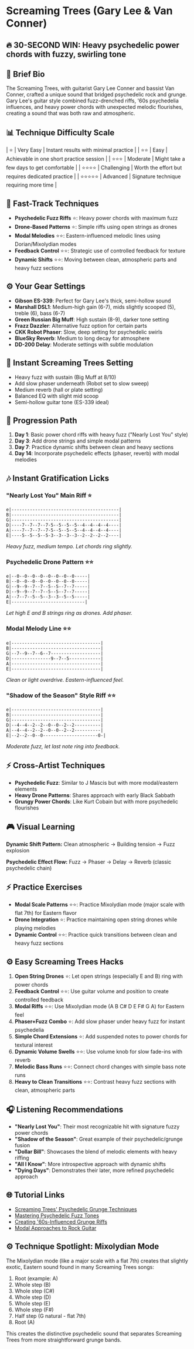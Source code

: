 # Screaming Trees (Gary Lee & Van Conner)

## 🔥 30-SECOND WIN: Heavy psychedelic power chords with fuzzy, swirling tone

## 🎸 Brief Bio
The Screaming Trees, with guitarist Gary Lee Conner and bassist Van Conner, crafted a unique sound that bridged psychedelic rock and grunge. Gary Lee's guitar style combined fuzz-drenched riffs, '60s psychedelia influences, and heavy power chords with unexpected melodic flourishes, creating a sound that was both raw and atmospheric.

## 📊 Technique Difficulty Scale
| ⭐ | Very Easy | Instant results with minimal practice |
| ⭐⭐ | Easy | Achievable in one short practice session |
| ⭐⭐⭐ | Moderate | Might take a few days to get comfortable |
| ⭐⭐⭐⭐ | Challenging | Worth the effort but requires dedicated practice |
| ⭐⭐⭐⭐⭐ | Advanced | Signature technique requiring more time |

## 🚀 Fast-Track Techniques
- **Psychedelic Fuzz Riffs** ⭐: Heavy power chords with maximum fuzz
- **Drone-Based Patterns** ⭐: Simple riffs using open strings as drones
- **Modal Melodies** ⭐⭐: Eastern-influenced melodic lines using Dorian/Mixolydian modes
- **Feedback Control** ⭐⭐: Strategic use of controlled feedback for texture
- **Dynamic Shifts** ⭐⭐: Moving between clean, atmospheric parts and heavy fuzz sections

## ⚙️ Your Gear Settings
- **Gibson ES-339**: Perfect for Gary Lee's thick, semi-hollow sound
- **Marshall DSL1**: Medium-high gain (6-7), mids slightly scooped (5), treble (6), bass (6-7)
- **Green Russian Big Muff**: High sustain (8-9), darker tone setting
- **Frazz Dazzler**: Alternative fuzz option for certain parts
- **CKK Robot Phaser**: Slow, deep setting for psychedelic swirls
- **BlueSky Reverb**: Medium to long decay for atmosphere
- **DD-200 Delay**: Moderate settings with subtle modulation

## 📱 Instant Screaming Trees Setting
- Heavy fuzz with sustain (Big Muff at 8/10)
- Add slow phaser underneath (Robot set to slow sweep)
- Medium reverb (hall or plate setting)
- Balanced EQ with slight mid scoop
- Semi-hollow guitar tone (ES-339 ideal)

## 🔄 Progression Path
1. **Day 1**: Basic power chord riffs with heavy fuzz ("Nearly Lost You" style)
2. **Day 3**: Add drone strings and simple modal patterns
3. **Day 7**: Practice dynamic shifts between clean and heavy sections
4. **Day 14**: Incorporate psychedelic effects (phaser, reverb) with modal melodies

## 🎶 Instant Gratification Licks

### "Nearly Lost You" Main Riff ⭐
```tab
e|-----------------------------------------|
B|-----------------------------------------|
G|-----------------------------------------|
D|----7--7--7--7-5--5--5--5--4--4--4--4----|
A|----7--7--7--7-5--5--5--5--4--4--4--4----|
E|----5--5--5--5-3--3--3--3--2--2--2--2----|
```
*Heavy fuzz, medium tempo. Let chords ring slightly.*

### Psychedelic Drone Pattern ⭐⭐
```tab
e|--0--0--0--0--0--0--0--0-----|
B|--0--0--0--0--0--0--0--0-----|
G|--9--9--7--7--5--5--7--7-----|
D|--9--9--7--7--5--5--7--7-----|
A|--7--7--5--5--3--3--5--5-----|
E|----------------------------|
```
*Let high E and B strings ring as drones. Add phaser.*

### Modal Melody Line ⭐⭐
```tab
e|----------------------------------|
B|----------------------------------|
G|--7--9--7--6--7-------------------|
D|---------------9--7--5------------|
A|----------------------------------|
E|----------------------------------|
```
*Clean or light overdrive. Eastern-influenced feel.*

### "Shadow of the Season" Style Riff ⭐⭐
```tab
e|----------------------------------|
B|----------------------------------|
G|----------------------------------|
D|--4--4--2--2--0--0--2--2----------|
A|--4--4--2--2--0--0--2--2----------|
E|--2--2--0--0---------------------0-|
```
*Moderate fuzz, let last note ring into feedback.*

## ⚡ Cross-Artist Techniques
- **Psychedelic Fuzz**: Similar to J Mascis but with more modal/eastern elements
- **Heavy Drone Patterns**: Shares approach with early Black Sabbath
- **Grungy Power Chords**: Like Kurt Cobain but with more psychedelic flourishes

## 🎮 Visual Learning
**Dynamic Shift Pattern:**
Clean atmospheric → Building tension → Fuzz explosion

**Psychedelic Effect Flow:**
Fuzz → Phaser → Delay → Reverb (classic psychedelic chain)

## ⚡ Practice Exercises
- **Modal Scale Patterns** ⭐⭐: Practice Mixolydian mode (major scale with flat 7th) for Eastern flavor
- **Drone Integration** ⭐: Practice maintaining open string drones while playing melodies
- **Dynamic Control** ⭐⭐: Practice quick transitions between clean and heavy fuzz sections

## ⚙️ Easy Screaming Trees Hacks
1. **Open String Drones** ⭐: Let open strings (especially E and B) ring with power chords
2. **Feedback Control** ⭐⭐: Use guitar volume and position to create controlled feedback
3. **Modal Riffs** ⭐⭐: Use Mixolydian mode (A B C# D E F# G A) for Eastern feel
4. **Phaser+Fuzz Combo** ⭐: Add slow phaser under heavy fuzz for instant psychedelia
5. **Simple Chord Extensions** ⭐: Add suspended notes to power chords for textural interest
6. **Dynamic Volume Swells** ⭐⭐: Use volume knob for slow fade-ins with reverb
7. **Melodic Bass Runs** ⭐⭐: Connect chord changes with simple bass note runs
8. **Heavy to Clean Transitions** ⭐⭐: Contrast heavy fuzz sections with clean, atmospheric parts

## 🎧 Listening Recommendations
- **"Nearly Lost You"**: Their most recognizable hit with signature fuzzy power chords
- **"Shadow of the Season"**: Great example of their psychedelic/grunge fusion
- **"Dollar Bill"**: Showcases the blend of melodic elements with heavy riffing
- **"All I Know"**: More introspective approach with dynamic shifts
- **"Dying Days"**: Demonstrates their later, more refined psychedelic approach

## 🌐 Tutorial Links
- [Screaming Trees' Psychedelic Grunge Techniques](https://www.youtube.com/screaming-trees-techniques)
- [Mastering Psychedelic Fuzz Tones](https://www.premierguitar.com/psychedelic-fuzz-guide)
- [Creating '60s-Influenced Grunge Riffs](https://www.guitarworld.com/60s-grunge-fusion)
- [Modal Approaches to Rock Guitar](https://www.ultimate-guitar.com/modal-rock-guitar)

## ⚙️ Technique Spotlight: Mixolydian Mode
The Mixolydian mode (like a major scale with a flat 7th) creates that slightly exotic, Eastern sound found in many Screaming Trees songs:
1. Root (example: A)
2. Whole step (B)
3. Whole step (C#)
4. Whole step (D)
5. Whole step (E)
6. Whole step (F#)
7. Half step (G natural - flat 7th)
8. Root (A)

This creates the distinctive psychedelic sound that separates Screaming Trees from more straightforward grunge bands.